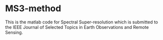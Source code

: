 # MS3-method
This is the matlab code for Spectral Super-resolution which is submitted to the IEEE Journal of Selected Topics in Earth Observations and Remote Sensing.
